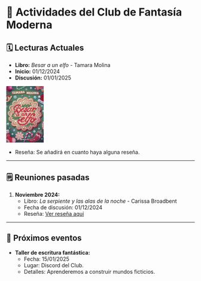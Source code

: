 # 📖 Actividades del Club de Fantasía Moderna

## 🗓️ Lecturas Actuales
- **Libro:** *Besar a un elfo* - Tamara Molina
- **Inicio:** 01/12/2024
- **Discusión:** 01/01/2025
<img src="../../../Imagenes/Besar a un elfo.jpg" alt="Besar a un elfo" width="100"/>

- Reseña: Se añadirá en cuanto haya alguna reseña.
 
---

## 🗒️ Reuniones pasadas
1. **Noviembre 2024:**
   - Libro: *La serpiente y las alas de la noche* - Carissa Broadbent
   - Fecha de discusión: 01/12/2024
   - Reseña: [Ver reseña aquí](../../../Reseñas/La%20serpiente%20y%20las%20alas%20de%20la%20noche.md)
---

## 🌟 Próximos eventos
- **Taller de escritura fantástica:**
  - Fecha: 15/01/2025
  - Lugar: Discord del Club.
  - Detalles: Aprenderemos a construir mundos ficticios.

